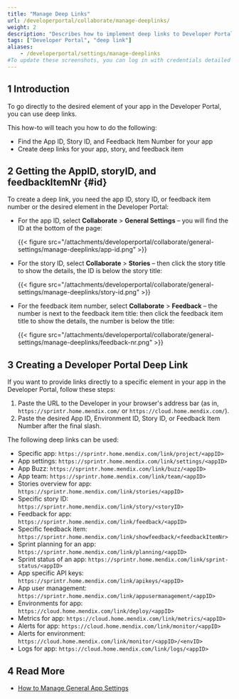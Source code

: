 ```yaml
---
title: "Manage Deep Links"
url: /developerportal/collaborate/manage-deeplinks/
weight: 2
description: "Describes how to implement deep links to Developer Portal pages."
tags: ["Developer Portal", "deep link"]
aliases:
    - /developerportal/settings/manage-deeplinks
#To update these screenshots, you can log in with credentials detailed in How to Update Screenshots Using Team Apps.
---
```


## 1 Introduction

To go directly to the desired element of your app in the Developer Portal, you can use deep links.

This how-to will teach you how to do the following:

* Find the App ID, Story ID, and Feedback Item Number for your app
* Create deep links for your app, story, and feedback item

## 2 Getting the AppID, storyID, and feedbackItemNr {#id}

To create a deep link, you need the app ID, story ID, or feedback item number or the desired element in the Developer Portal:

* For the app ID, select **Collaborate** > **General Settings** – you will find the ID at the bottom of the page:

    {{< figure src="/attachments/developerportal/collaborate/general-settings/manage-deeplinks/app-id.png" >}}

* For the story ID, select **Collaborate** > **Stories** – then click the story title to show the details, the ID is below the story title:

    {{< figure src="/attachments/developerportal/collaborate/general-settings/manage-deeplinks/story-id.png" >}}

* For the feedback item number, select **Collaborate** > **Feedback** – the number is next to the feedback item title:
then click the feedback item title to show the details, the number is below the title:

    {{< figure src="/attachments/developerportal/collaborate/general-settings/manage-deeplinks/feedback-nr.png" >}}

## 3 Creating a Developer Portal Deep Link

If you want to provide links directly to a specific element in your app in the Developer Portal, follow these steps:

1. Paste the URL to the Developer in your browser's address bar (as in, `https://sprintr.home.mendix.com/` or `https://cloud.home.mendix.com/`).
2. Paste the desired App ID, Environment ID, Story ID, or Feedback Item Number after the final slash.

The following deep links can be used:

* Specific app: `https://sprintr.home.mendix.com/link/project/<appID>`
* App settings: `https://sprintr.home.mendix.com/link/settings/<appID>`
* App Buzz: `https://sprintr.home.mendix.com/link/buzz/<appID>`
* App team: `https://sprintr.home.mendix.com/link/team/<appID>`
* Stories overview for app: `https://sprintr.home.mendix.com/link/stories/<appID>`
* Specific story ID: `https://sprintr.home.mendix.com/link/story/<storyID>`
* Feedback for app: `https://sprintr.home.mendix.com/link/feedback/<appID>`
* Specific feedback item: `https://sprintr.home.mendix.com/link/showfeedback/<feedbackItemNr>`
* Sprint planning for an app: `https://sprintr.home.mendix.com/link/planning/<appID>`
* Sprint status of an app: `https://sprintr.home.mendix.com/link/sprint-status/<appID>`
* App specific API keys: `https://sprintr.home.mendix.com/link/apikeys/<appID>`
* App user management: `https://sprintr.home.mendix.com/link/appusermanagement/<appID>`
* Environments for app: `https://cloud.home.mendix.com/link/deploy/<appID>`
* Metrics for app: `https://cloud.home.mendix.com/link/metrics/<appID>`
* Alerts for app: `https://cloud.home.mendix.com/link/monitor/<appID>`
* Alerts for environment: `https://cloud.home.mendix.com/link/monitor/<appID>/<envID>`
* Logs for app: `https://cloud.home.mendix.com/link/logs/<appID>`

## 4 Read More

* [How to Manage General App Settings](/developerportal/collaborate/general-settings/)
